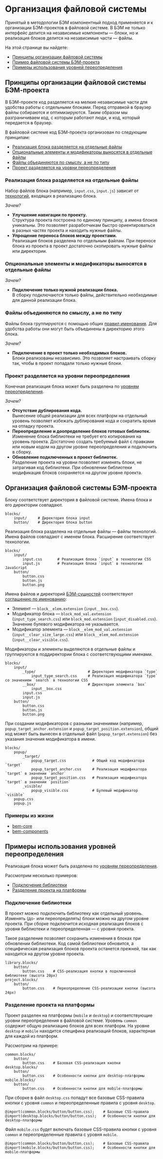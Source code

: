 # Организация файловой системы

Принятый в методологии БЭМ компонентный подход применяется и к организации БЭМ-проектов в файловой системе. В БЭМ не только интерфейс делится на независимые компоненты — блоки, но и реализация блоков делится на независимые части — файлы.

На этой странице вы найдете:

* [Принципы организации файловой системы](#Принципы-организации-файловой-системы-БЭМ-проекта)
* [Пример файловой системы БЭМ-проекта](#Организация-файловой-системы-БЭМ-проекта)
* [Примеры использования уровней переопределения](#Примеры-использования-уровней-переопределения)

## Принципы организации файловой системы БЭМ-проекта

В БЭМ-проекте код разделяется на мелкие независимые части для удобства работы с отдельными блоками. Перед отправкой в браузер файлы собираются и оптимизируются. Таким образом мы разграничиваем код, с которым работают люди, и код, который передается в браузер.

В файловой системе код БЭМ-проекта организован по следующим принципам:

* [Реализация блока разделяется на отдельные файлы](#Реализация-блока-разделяется-на-отдельные-файлы)
* [Опциональные элементы и модификаторы выносятся в отдельные файлы](#Опциональные-элементы-и-модификаторы-выносятся-в-отдельные-файлы)
* [Файлы объединяются по смыслу, а не по типу](#Файлы-объединяются-по-смыслу-а-не-по-типу)
* [Проект разделяется на уровни переопределения](#Проект-разделяется-на-уровни-переопределения)

### Реализация блока разделяется на отдельные файлы

Набор файлов блока (например, `input.css`, `input.js`) зависит от [технологий](../definitions/definitions.ru.md#Технология-реализации), входящих в реализацию блока.

*Зачем?*

* **Улучшение навигации по проекту.**<br>
Структура проекта построена по единому принципу, а имена блоков уникальны. Это позволяет разработчикам быстро ориентироваться в разных частях проекта и находить нужные файлы.
* **Упрощение переноса блоков между проектами.**<br>
Реализация блоков разделена по отдельным файлам. При переносе блока из проекта в проект достаточно скопировать нужные файлы или директории.

### Опциональные элементы и модификаторы выносятся в отдельные файлы

*Зачем?*

* **Подключение только нужной реализации блока.**<br>
В сборку подключаются только файлы, действительно необходимые для данной реализации блока.

### Файлы объединяются по смыслу, а не по типу

Файлы блока группируются с помощью общих [правил именования](../naming/naming-convention.ru.md). Для удобства работы они могут быть объединены в директорию этого блока.

*Зачем?*

* **Подключение в проект только необходимых блоков.**<br>
Блоки реализованы независимо. Это позволяет настраивать сборку так, чтобы в проект попадали только нужные блоки.

### Проект разделяется на уровни переопределения

Конечная реализация блока может быть разделена по [уровням переопределения](#Примеры-использования-уровней-переопределения).

*Зачем?*

* **Отсутствие дублирования кода.**<br>
Вынесение общей реализации для всех платформ на отдельный уровень позволяет избежать дублирования кода и сократить время на отладку проекта.
* **Переопределение и доопределение блоков готовых библиотек.**<br>
Изменение блока библиотеки не требует его копирования на уровень проекта. Достаточно создать требуемый файл с правками или новым кодом на другом уровне переопределения и подключить в сборку.<br>
* **Обновление подключенных в проект библиотек.**<br>
Разделение проекта на уровни позволяет изменять блоки, не затрагивая код библиотеки. При обновлении библиотеки модификация блоков сохраняется на другом уровне проекта.

## Организация файловой системы БЭМ-проекта

Блоку соответствует директория в файловой системе. Имена блока и его директории совпадают.

```
blocks/
    input/     # Директория блока input
    button/    # Директория блока button
```

Реализация блока разделена на отдельные файлы — файлы технологий. Имена файлов совпадают с именем блока. Расширение соответствует технологии.

```
blocks/
    input/
        input.css       # Реализация блока `input` в технологии CSS
        input.js        # Реализация блока `input` в технологии JavaScript
    button/
        button.css
        button.js
        button.png
```

Имена файлов и директорий [БЭМ-сущностей](../definitions/definitions.ru.md#БЭМ-сущность) соответствуют [соглашению по именованию](../naming/naming-convention.ru.md):

* Элемент — `block__elem.extension` (`input__box.css`).
* Модификатор блока — `block_mod_val.extension` (`input_type_search.css`) или `block_mod.extension` (`input_disabled.css`). Значение булевого модификатора не указывается.
* Модификатор элемента — `block__elem_mod_val.extension` (`input__clear_size_large.css`) или `block__elem_mod.extension` (`input__clear_visible.css`).


Модификаторы и элементы выделяются в отдельные файлы и группируются в поддиректории блока с соответствующими именами.

```
blocks/
    input/
        _type/                        # Директория модификатора `type`
            input_type_search.css     # Реализация модификатора `type` со значением `search` в технологии CSS
        __box/                        # Директория элемента `box`
            input__box.css
        input.css
        input.js
    button/
        button.css
        button.js
        button.png
```

При создании модификаторов с разными значениями (например, `popup_target_anchor.extension` и `popup_target_position.extension`), общий код может быть вынесен в отдельный файл (`popup_target.extension`) без указания значения модификатора в имени.

```
blocks/
    popup/
        _target/
            popup_target.css            # Общий код модификатора `target`
            popup_target_anchor.css     # Реализация модификатора `target` в значении `anchor`
            popup_target_position.css   # Реализация модификатора `target` в значении `position`
        _visible/
            popup_visible.css           # Булевый модификатор `visible`
    popup.css
    popup.js
```

### Примеры из жизни

* [bem-core](https://github.com/bem/bem-core/tree/v2/common.blocks/page)
* [bem-components](https://github.com/bem/bem-components/tree/v2/common.blocks/button)

## Примеры использования уровней переопределения

Реализация блока может быть разделена по [уровням переопределения](../definitions/definitions.ru.md#Уровень-переопределения).

Рассмотрим несколько примеров:

* [Подключение библиотеки](#Подключение-библиотеки)
* [Разделение проекта на платформы](#Разделение-проекта-на-платформы)

### Подключение библиотеки

В проект можно подключить библиотеку как отдельный уровень. Изменять (до- или переопределять) блоки можно на другом уровне проекта. При сборке подключится исходная реализация блоков с уровня библиотеки и переопределенная — с уровня проекта.

Такое разделение позволяет сохранить изменения в блоках при обновлении библиотеки. Код самой библиотеки обновится, а специфическая реализация блоков проекта останется прежней, так как находится на другом уровне проекта.

```
library.blocks/
    button/
        button.css    # CSS-реализация кнопки в подключенной библиотеке (высота 20px)
project.blocks/
    button/
        button.css    # Переопределение CSS-реализации кнопки (высота 24px)
```

### Разделение проекта на платформы

Проект разделен на платформы (`mobile` и `desktop`) и соответствующие уровни переопределения в файловой системе. Уровень `common` содержит общую реализацию блоков для всех платформ. На уровне `desktop` и `mobile` находится специфика реализаций блоков, характерная для каждой из платформ.

Рассмотрим на примере:

```
common.blocks/
    button/
        button.css    # Базовая CSS-реализация кнопки
desktop.blocks/
    button/
        button.css    # Особенности кнопки для desktop-платформы
mobile.blocks/
    button/
        button.css    # Особенности кнопки для mobile-платформы
```

При сборке в файл `desktop.css` попадут все базовые CSS-правила кнопки с уровня `common` и переопределенные правила с уровня `desktop`.

```
@import(common.blocks/button/button.css);    # Базовые CSS-правила
@import(desktop.blocks/button/button.css);   # Особенности кнопки для desktop-платформы
```

Файл `mobile.css` будет включать базовые CSS-правила кнопки с уровня `common` и переопределенные правила с уровня `mobile`.

```
@import(common.blocks/button/button.css);    # Базовые CSS-правила
@import(mobile.blocks/button/button.css);    # Особенности кнопки для mobile-платформы
```
